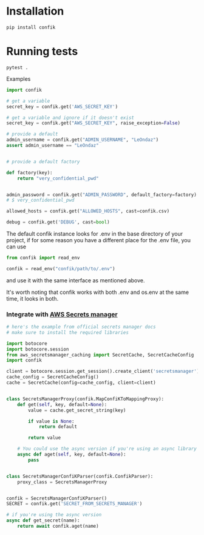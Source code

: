 # Installation

```
pip install confik
```

# Running tests

```
pytest .
```

Examples

```python
import confik

# get a variable
secret_key = confik.get('AWS_SECRET_KEY')

# get a variable and ignore if it doesn't exist
secret_key = confik.get("AWS_SECRET_KEY", raise_exception=False)

# provide a default
admin_username = confik.get("ADMIN_USERNAME", "LeOndaz")
assert admin_username == "LeOndaz"


# provide a default factory

def factory(key):
    return "very_confidential_pwd"


admin_password = confik.get("ADMIN_PASSWORD", default_factory=factory)
# $ very_confidential_pwd

allowed_hosts = confik.get("ALLOWED_HOSTS", cast=confik.csv)

debug = confik.get('DEBUG', cast=bool)

```

The default confik instance looks for .env in the base directory of your project, if
for some reason you have a different place for the .env file, you can use

```python
from confik import read_env

confik = read_env("confik/path/to/.env")
```

and use it with the same interface as mentioned above.

It's worth noting that confik works with both .env and os.env at the same time, it looks in both.

### Integrate with [AWS Secrets manager](https://docs.aws.amazon.com/secretsmanager/latest/userguide/retrieving-secrets_cache-python.html)

```python
# here's the example from official secrets manager docs
# make sure to install the required libraries

import botocore
import botocore.session
from aws_secretsmanager_caching import SecretCache, SecretCacheConfig
import confik

client = botocore.session.get_session().create_client('secretsmanager')
cache_config = SecretCacheConfig()
cache = SecretCache(config=cache_config, client=client)


class SecretsManagerProxy(confik.MapConfiKToMappingProxy):
    def get(self, key, default=None):
        value = cache.get_secret_string(key)

        if value is None:
            return default

        return value

    # You could use the async version if you're using an async library
    async def aget(self, key, default=None):
        pass


class SecretsManagerConfiKParser(confik.ConfikParser):
    proxy_class = SecretsManagerProxy


confik = SecretsManagerConfiKParser()
SECRET = confik.get('SECRET_FROM_SECRETS_MANAGER')

# if you're using the async version
async def get_secret(name):
    return await confik.aget(name)
```
